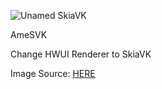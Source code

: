 ![Unamed SkiaVK](https://github.com/user-attachments/assets/ea0dfce7-c6e8-411c-b86a-c277af239020)

AmeSVK

Change HWUI Renderer to SkiaVK

Image Source: [HERE](https://twitter.com/Shands_b/status/1402049222182985728)